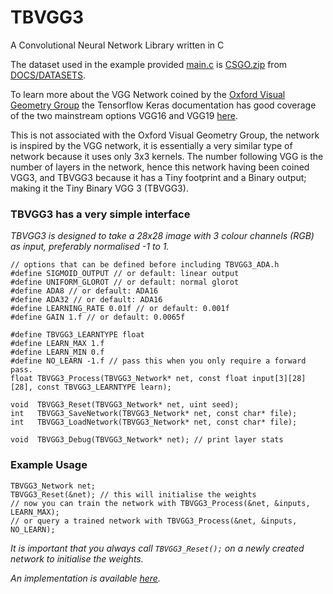 # TBVGG3

A Convolutional Neural Network Library written in C

The dataset used in the example provided [main.c](main.c) is [CSGO.zip](https://github.com/TFNN/DOCS/raw/main/DATASETS/CSGO.zip) from [DOCS/DATASETS](https://github.com/TFNN/DOCS/tree/main/DATASETS).

To learn more about the VGG Network coined by the [Oxford Visual Geometry Group](https://www.robots.ox.ac.uk/~vgg/) the Tensorflow Keras documentation has good coverage of the two mainstream options VGG16 and VGG19 [here](https://keras.io/api/applications/vgg/).

This is not associated with the Oxford Visual Geometry Group, the network is inspired by the VGG network, it is essentially a very similar type of network because it uses only 3x3 kernels. The number following VGG is the number of layers in the network, hence this network having been coined VGG3, and TBVGG3 because it has a Tiny footprint and a Binary output; making it the Tiny Binary VGG 3 (TBVGG3).

### TBVGG3 has a very simple interface
_TBVGG3 is designed to take a 28x28 image with 3 colour channels (RGB) as input, preferably normalised -1 to 1._
```
// options that can be defined before including TBVGG3_ADA.h
#define SIGMOID_OUTPUT // or default: linear output
#define UNIFORM_GLOROT // or default: normal glorot
#define ADA8 // or default: ADA16
#define ADA32 // or default: ADA16
#define LEARNING_RATE 0.01f // or default: 0.001f
#define GAIN 1.f // or default: 0.0065f

#define TBVGG3_LEARNTYPE float
#define LEARN_MAX 1.f
#define LEARN_MIN 0.f
#define NO_LEARN -1.f // pass this when you only require a forward pass.
float TBVGG3_Process(TBVGG3_Network* net, const float input[3][28][28], const TBVGG3_LEARNTYPE learn);

void  TBVGG3_Reset(TBVGG3_Network* net, uint seed);
int   TBVGG3_SaveNetwork(TBVGG3_Network* net, const char* file);
int   TBVGG3_LoadNetwork(TBVGG3_Network* net, const char* file);

void  TBVGG3_Debug(TBVGG3_Network* net); // print layer stats
```

### Example Usage
```
TBVGG3_Network net;
TBVGG3_Reset(&net); // this will initialise the weights
// now you can train the network with TBVGG3_Process(&net, &inputs, LEARN_MAX);
// or query a trained network with TBVGG3_Process(&net, &inputs, NO_LEARN);
```
_It is important that you always call `TBVGG3_Reset();` on a newly created network to initialise the weights._ 

_An implementation is available [here](https://github.com/jcwml/CSGO-Trigger-Bot)._
